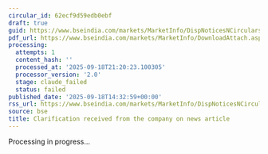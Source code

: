 ```yaml
---
circular_id: 62ecf9d59edb0ebf
draft: true
guid: https://www.bseindia.com/markets/MarketInfo/DispNoticesNCirculars.aspx?Noticeid={543AD685-4B5B-44F7-9B22-3144043D20E2}&noticeno=20250918-59&dt=09/18/2025&icount=59&totcount=63&flag=0
pdf_url: https://www.bseindia.com/markets/MarketInfo/DownloadAttach.aspx?id=20250918-59&attachedId=7b2dbcd3-9864-48a8-9db2-3b064edb7d41
processing:
  attempts: 1
  content_hash: ''
  processed_at: '2025-09-18T21:20:23.100305'
  processor_version: '2.0'
  stage: claude_failed
  status: failed
published_date: '2025-09-18T14:32:59+00:00'
rss_url: https://www.bseindia.com/markets/MarketInfo/DispNoticesNCirculars.aspx?Noticeid={543AD685-4B5B-44F7-9B22-3144043D20E2}&noticeno=20250918-59&dt=09/18/2025&icount=59&totcount=63&flag=0
source: bse
title: Clarification received from the company on news article
---
```


Processing in progress...
